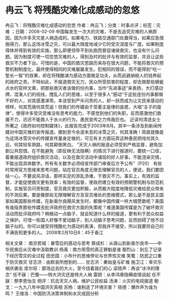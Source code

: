 # 冉云飞  将残酷灾难化成感动的忽悠

冉云飞：将残酷灾难化成感动的忽悠
作者：冉云飞；分类：时事点评；标签：灾难 ；日期：2008-02-09
中国每发生一次大的灾难，不是去追究灾难的人祸原因，因为许多天灾是人祸造成的。如果电力、铁路交通部门处置得当，如果应急措施得力，那么这场冰雪之灾，可以最大限度地减少它的受灾深度与广度。如果制度得体并得到有效的实施，那么即便领导不到处跑而督促诸侯救灾，也没有什么问题。因为制度可使一切忽悠灾难的人，得到及时的批评与有效的监督，并且让这些救灾不力者下台。可惜的是，中国的救灾思路历来存在很大问题，不能将救灾的预警机制制度化，最终使得相同的灾难屡屡发生。犯相同的错误，而不能得到“吃一堑长一智”的效果，却在将残酷演为感动方面做足功夫，从而逃避纳税人的钱养起的政府之责。不特如此，不报道救灾无力，民众所受损害的程度，却去做那些蜻蜓点水的官样文章，把那些救灾者该做的份内事，当作“先进事迹”来表扬，大打感动牌，混淆人们的视线，搅乱人们的思维，以至于很多人“感动”于这些连份内事都做不好的人，对其感激涕零。本该受到严斥问责的人，却一跃而成为让灾民来感动的榜样，何其荒唐何其荒诞！但我们的传媒由于受着主旋律的盅惑，大唱“主子的旋律”，使得许多受灾受难没有思考的能力，不感觉到他们的失职，反而感激他们救援不力，迟迟不能救人于水火的行为，愚民宣传之力伟哉巨也。
近读何清涟女士所著之《政府如何控制媒体》，此报告完成于2003年8月。其中一条涉及到新闻传媒对中国灾难的宣传报道。挪到至今余波未息的冰雪之灾，何其准确！简直就像是为这场冰雪灾中的传媒宣传量身定做的，可见有关方面玩弄这种愚民把戏何其久远，何其轻车熟路，何其颠倒黑白。
“天灾人祸的报道必须受到严格监督，避免加剧公共怨恨。在不能避免（即反映无法隐瞒）的情况下进行报道时，要统一口径，着重报道政府组织救灾活动，以及在救灾活动中涌现的好人好事。不能渲染灾情，不能出现具体数字。所有有关数字必须经宣传部门审查后方予公布”（P20）
有些时常用官方思维来思考问题，站在官员角度无限去理解官员的人，便说，我们要团结一心，不要说风凉话，那样实足的添乱添堵，于救灾不力。事实上，有效的监督，才能促使救灾更有效率；有效的监督，使政府建立有效的预期警机制与防范机制，实施官员问责制度，官员救灾更加积极，从而极大程度地降低灾难给民众带来的不测后果。要是像那些无限理解官方及官员难处的思维模式，那么是不是民主国家如美国那些传媒，在新奥尔良飓风发生时，都像中国传媒一样大唱赞歌呢？美国有谁指责那些传媒去批评政府在救灾方面的失策呢？难道美国传媒是为了破坏救灾活动而批评政府吗？稍微动一点脑子，就会知道什么样的报道，更有利于民众权益之保护。可惜一些国人好像不爱动脑子，别人动脑子思考问题，反而妨碍了他不动脑子似的。你可以接受将残酷化为感动的表演，但我并不接受，所以我要将自己的不满告知更多的人。
2008年2月10日8：45于香江

相关文章：
南京若城：暴雪后的感动与思考
蔡成杉：从唐山到新奥尔良市——中华民族应从灾难中汲取教训
杨禹：南方雨雪的真正罪魁是谁
鄢烈山：别忘了记录下经历雪灾的全过程
田忠国：小布什的思维悖论与世界性灾难
笑蜀：防民之口重于防灾救灾
甘志洪：由默哀所想到的……
甘志洪：秦始皇与矿难
施卫江：幸灾乐祸庆袭击
库尔班：那场远去的大火，至今烧着我们的心
梁晓声：再谈“冰冷的理念”
任不寐：巴蜀——特大洪灾还是特大人祸
雷颐：从李鸿章隐瞒疫情说起
任不寐：祭李思怡文
侧评：抗击天灾人祸，维护公民权益
汤涛：火灾的电视报道
鲍戈：一九九八年中国洪灾真相
苏杨：谁制造了环境灾害？
晓德：爆炸声为谁为鸣？
王维洛：中国防汛决策体制和水灾成因分析